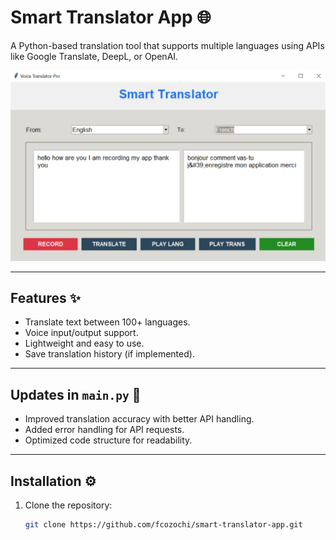 # Smart Translator App 🌐

A Python-based translation tool that supports multiple languages using APIs like Google Translate, DeepL, or OpenAI.

![App Screenshot](https://raw.githubusercontent.com/fcozochi/smart-translator-app/main/screenshots/translation.png)

---

## **Features** ✨
- Translate text between 100+ languages.
- Voice input/output support.
- Lightweight and easy to use.
- Save translation history (if implemented).

---

## **Updates in `main.py`** 🔄
- Improved translation accuracy with better API handling.
- Added error handling for API requests.
- Optimized code structure for readability.

---

## **Installation** ⚙️
1. Clone the repository:
   ```bash
   git clone https://github.com/fcozochi/smart-translator-app.git